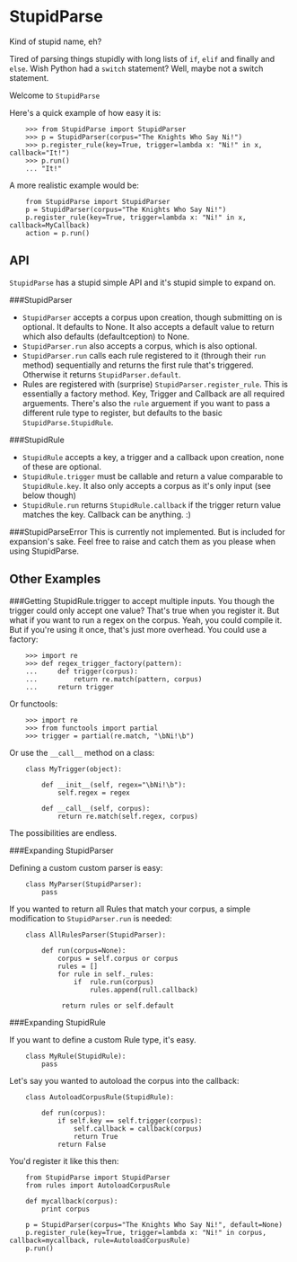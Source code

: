 StupidParse
===========

Kind of stupid name, eh? 

Tired of parsing things stupidly with long lists of `if`, `elif` and finally and `else`. Wish Python had a `switch` statement? Well, maybe not a switch statement.

Welcome to `StupidParse`

Here's a quick example of how easy it is:

```
    >>> from StupidParse import StupidParser
    >>> p = StupidParser(corpus="The Knights Who Say Ni!")
    >>> p.register_rule(key=True, trigger=lambda x: "Ni!" in x, callback="It!")
    >>> p.run()
    ... "It!"
```

A more realistic example would be:

```
    from StupidParse import StupidParser
    p = StupidParser(corpus="The Knights Who Say Ni!")
    p.register_rule(key=True, trigger=lambda x: "Ni!" in x, callback=MyCallback)
    action = p.run()
```

API
---

`StupidParse` has a stupid simple API and it's stupid simple to expand on.

###StupidParser

* `StupidParser` accepts a corpus upon creation, though submitting on is optional. It defaults to None. It also accepts a default value to return which also defaults (defaultception) to None.
* `StupidParser.run` also accepts a corpus, which is also optional.
* `StupidParser.run` calls each rule registered to it (through their `run` method) sequentially and returns the first rule that's triggered. Otherwise it returns `StupidParser.default`.
* Rules are registered with (surprise) `StupidParser.register_rule`. This is essentially a factory method. Key, Trigger and Callback are all required arguements. There's also the `rule` arguement if you want to pass a different rule type to register, but defaults to the basic `StupidParse.StupidRule`.

###StupidRule
* `StupidRule` accepts a key, a trigger and a callback upon creation, none of these are optional.
* `StupidRule.trigger` must be callable and return a value comparable to `StupidRule.key`. It also only accepts a corpus as it's only input (see below though)
* `StupidRule.run` returns `StupidRule.callback` if the trigger return value matches the key. Callback can be anything. :)

###StupidParseError
This is currently not implemented. But is included for expansion's sake. Feel free to raise and catch them as you please when using StupidParse.

Other Examples
--------------

###Getting StupidRule.trigger to accept multiple inputs.
You though the trigger could only accept one value? That's true when you register it. But what if you want to run a regex on the corpus. Yeah, you could compile it. But if you're using it once, that's just more overhead. You could use a factory:

```
    >>> import re
    >>> def regex_trigger_factory(pattern):
    ...     def trigger(corpus):
    ...         return re.match(pattern, corpus)
    ...     return trigger
```

Or functools:

```
    >>> import re
    >>> from functools import partial
    >>> trigger = partial(re.match, "\bNi!\b")
```

Or use the `__call__` method on a class:

```
    class MyTrigger(object):
        
        def __init__(self, regex="\bNi!\b"):
            self.regex = regex

        def __call__(self, corpus):
            return re.match(self.regex, corpus)
```

The possibilities are endless.

###Expanding StupidParser

Defining a custom custom parser is easy:

```
    class MyParser(StupidParser):
        pass
```

If you wanted to return all Rules that match your corpus, a simple modification to `StupidParser.run` is needed:

```
    class AllRulesParser(StupidParser):
        
        def run(corpus=None):
            corpus = self.corpus or corpus
            rules = []
            for rule in self._rules:
                if  rule.run(corpus)
                    rules.append(rull.callback)

             return rules or self.default
```

###Expanding StupidRule

If you want to define a custom Rule type, it's easy.

```
    class MyRule(StupidRule):
        pass
```

Let's say you wanted to autoload the corpus into the callback:

```
    class AutoloadCorpusRule(StupidRule):
        
        def run(corpus):
            if self.key == self.trigger(corpus):
                self.callback = callback(corpus)
                return True
            return False
```

You'd register it like this then:

```
    from StupidParse import StupidParser
    from rules import AutoloadCorpusRule
    
    def mycallback(corpus):
        print corpus

    p = StupidParser(corpus="The Knights Who Say Ni!", default=None)
    p.register_rule(key=True, trigger=lambda x: "Ni!" in corpus, callback=mycallback, rule=AutoloadCorpusRule)
    p.run()
```
